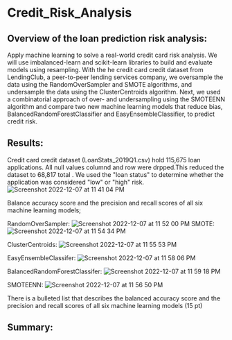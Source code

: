 # Credit_Risk_Analysis

## Overview of the loan prediction risk analysis:

Apply machine learning to solve a real-world credit card risk analysis. We will use imbalanced-learn and scikit-learn libraries to build and evaluate models using resampling. With the he credit card credit dataset from LendingClub, a peer-to-peer lending services company, we oversample the data using the RandomOverSampler and SMOTE algorithms, and undersample the data using the ClusterCentroids algorithm. Next, we used a combinatorial approach of over- and undersampling using the SMOTEENN algorithm and compare two new machine learning models that reduce bias, BalancedRandomForestClassifier and EasyEnsembleClassifier, to predict credit risk. 


## Results:
Credit card credit dataset (LoanStats_2019Q1.csv) hold 115,675 loan applications. All null values columnd and row were drpped.This reduced the dataset to 68,817 total . We used the "loan status" to determine whether the application was considered "low" or "high" risk. 
![Screenshot 2022-12-07 at 11 41 04 PM](https://user-images.githubusercontent.com/110786136/206366850-7f09124f-34cd-45b3-b24a-7eb7c8f79e9a.png)

Balance accuracy score and the precision and recall scores of all six machine learning models; 

RandomOverSampler: 
![Screenshot 2022-12-07 at 11 52 00 PM](https://user-images.githubusercontent.com/110786136/206368138-521b849c-f873-4445-9c14-581fd3e9e2bf.png)
SMOTE: 
![Screenshot 2022-12-07 at 11 54 34 PM](https://user-images.githubusercontent.com/110786136/206368511-a2d9ce6c-431a-4a4f-b477-8d76f067f20c.png)

ClusterCentroids: 
![Screenshot 2022-12-07 at 11 55 53 PM](https://user-images.githubusercontent.com/110786136/206368670-c27c31ba-1205-499e-8f71-ad0f68b874f6.png)

EasyEnsembleClassifer: ![Screenshot 2022-12-07 at 11 58 06 PM](https://user-images.githubusercontent.com/110786136/206369021-f77cf424-eacf-4bc1-a60a-55fd93bfb13f.png)

BalancedRandomForestClassifer:
![Screenshot 2022-12-07 at 11 59 18 PM](https://user-images.githubusercontent.com/110786136/206369183-4f0aafe4-c2be-4a3a-b61a-f72d17543132.png)


SMOTEENN: 
![Screenshot 2022-12-07 at 11 56 50 PM](https://user-images.githubusercontent.com/110786136/206368831-316c5330-5f38-45b8-8e12-966ee558edef.png)






There is a bulleted list that describes the balanced accuracy score and the precision and recall scores of all six machine learning models (15 pt)



## Summary:

